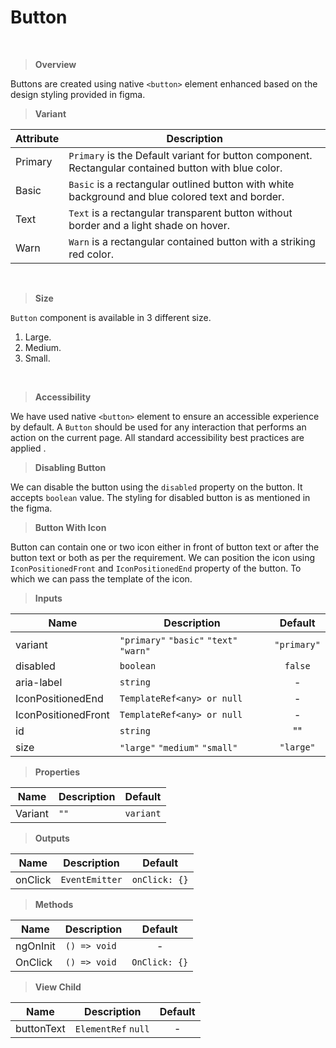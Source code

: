 # Button 
 <br />

> **Overview**

 Buttons are created using native `<button>` element enhanced based on the design styling provided in figma. 
 <br />
 
> **Variant**
 
 | Attribute | Description|
 | --------- | ---------- |
 | Primary   | `Primary` is the Default variant for button component. Rectangular contained button with blue color. |
 | Basic     | `Basic` is a rectangular outlined button with white background and blue colored text and border. |
 | Text      | `Text` is a rectangular transparent button without border and a light shade on hover. |
 | Warn      | `Warn` is a rectangular contained button with a striking red color. |
 <br />
 
 > **Size**
 
 `Button` component is available in 3 different size.
 
 1. Large.
 2. Medium.
 3. Small.
 <br />
 
 > **Accessibility**
 
 We have used native `<button>` element to ensure an accessible experience by default. A `Button` should be used for any interaction that performs an action on the current page. All standard accessibility best practices are applied .
 <br />
 
 > **Disabling Button**
 
 We can disable the button using the `disabled` property on the button. It accepts `boolean` value. The styling for disabled button is as mentioned in the figma.
 <br />
 
 > **Button With Icon**
 
 Button can contain one or two icon either in front of button text or after the button text or both as per the requirement. We can position the icon using `IconPositionedFront` and `IconPositionedEnd` property of the button. To which we can pass the template of the icon.
 <br />
 
> **Inputs**

| Name | Description| Default|
| ---- | ---------- | :----: |
| variant | `"primary"` `"basic"` `"text"` `"warn"` | `"primary"`|
| disabled | `boolean` | `false` |
| aria-label | `string` |     -    |
| IconPositionedEnd | `TemplateRef<any> or null` |  -  |
| IconPositionedFront | `TemplateRef<any> or null` |  -  |
| id | `string` | "" |
| size | `"large"` `"medium"` `"small"` | `"large"` |

> **Properties**

| Name | Description| Default|
| ---- | ---------- | :----: |
| Variant | `""` | `variant` |

> **Outputs**

| Name | Description| Default|
| ---- | ---------- | :----: |
| onClick | `EventEmitter` | `onClick: {}` |

> **Methods**

| Name | Description| Default|
| ---- | ---------- | :----: |
| ngOnInit | `() => void` |  -  |
| OnClick | `() => void` | `OnClick: {}` |

> **View Child**

| Name | Description| Default|
| ---- | ---------- | :----: |
| buttonText | `ElementRef` `null` | - |

